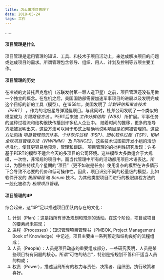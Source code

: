 ```yaml
---
title: 怎么做项目管理？
date: 2018-05-24
tags: 工作
---
```


......
 <!-- more -->

#### 项目管理是什么
项目管理是运用管理的知识、工具、和技术于项目活动上，来达成解决项目的问题或达成项目的需求。所谓管理包含领导、组织、用人、计划及控制等五项主要工作。

#### 项目管理的历史
在冷战的史普托尼克危机（苏联发射第一颗人造卫星）之前，项目管理还没有用做一个独立的概念。在危机之后，美国国防部需要加速军事项目的进展以及发明完成这个目标的新的工具（模型）。在1958年，美国发明了 *计划评估和审查技术（PERT）* ，作为的北极星导弹潜艇项目。与此同时，杜邦公司发明了一个类似的模型成为 *关键路径方法* 。PERT后来被 *工作分解结构（WBS）* 所扩展。军事任务的这种过程流和结构很快传播到许多私人企业中。
随着时间的推移，更多的指导方法被发明出来，这些方法可以用于形式上精确地说明项目是如何被管理的。这些方法包括 *项目管理知识体系*、*个体软件过程（PSP）*、*团队软件过程（TSP）*、*IBM全球项目管理方法（WWPMM）* 及 *PRINCE2*，这些技术试图把开发小组的活动标准化，使其更容易地预测，管理和跟踪。
项目管理的的批判性研究发现：许多基于PERT的模型不适合今天的多项目的公司环境。这些模型大多数适合于大规模，一次性，非常规的项目中。而当代管理中所有的活动都用项目术语表达。所以，为那些持续几个星期的“项目”（更不如说是任务）使用复杂的模型在许多情形下会导致不必要的代价和低可操作性。因此，项目识别不同的轻量级的模型，比如软件开发的 *极限编程* 和 *Scrum* 技术。为其他类型项目而进行的极限编程方法的一般化被称为 *极限项目管理*。

#### 项目管理的4P
综合起来，这“4P”足以描述项目团队内存在的文化：
  1. 计划（Plan）：这是指所有涉及规划和预测的活动。在这个阶段，项目或项目的要素尚未实现；
  2. 进程（Processes）：知识管理项目管理书（PMBOK, Project Management Book of Knowledge）中记述，项目主要由一系列预定和结构良好的流程组成；
  3. 人员（People）：人员是项目动态的重要组成部分，一些研究表明，人员是某些项目特有问题的核心。所谓“可怕的结合”，特别是指规划不善和不适当人员的构成；
  4. 权责（Power），描述当局所有的权力与责任、决策者、组织图，执行政策和喜好。

####
